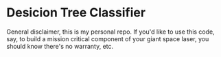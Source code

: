 # Desicion Tree Classifier

General disclaimer, this is my personal repo. If you'd like to use this code, say, to build a mission critical component of your giant space laser, you should know there's no warranty, etc.
